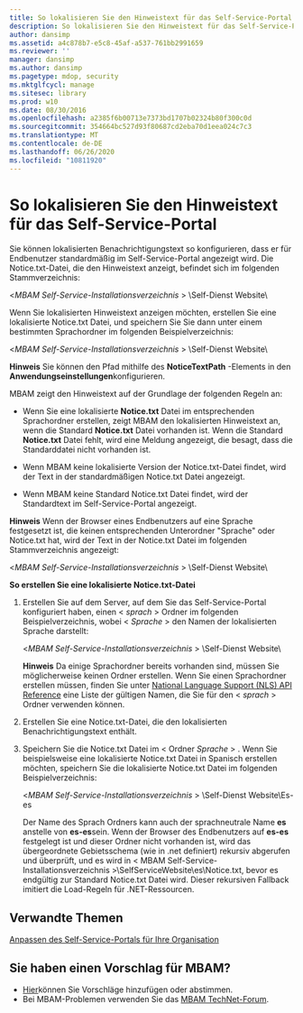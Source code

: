 ```yaml
---
title: So lokalisieren Sie den Hinweistext für das Self-Service-Portal
description: So lokalisieren Sie den Hinweistext für das Self-Service-Portal
author: dansimp
ms.assetid: a4c878b7-e5c8-45af-a537-761bb2991659
ms.reviewer: ''
manager: dansimp
ms.author: dansimp
ms.pagetype: mdop, security
ms.mktglfcycl: manage
ms.sitesec: library
ms.prod: w10
ms.date: 08/30/2016
ms.openlocfilehash: a2385f6b00713e7373bd1707b02324b80f300c0d
ms.sourcegitcommit: 354664bc527d93f80687cd2eba70d1eea024c7c3
ms.translationtype: MT
ms.contentlocale: de-DE
ms.lasthandoff: 06/26/2020
ms.locfileid: "10811920"
---
```

# So lokalisieren Sie den Hinweistext für das Self-Service-Portal


Sie können lokalisierten Benachrichtigungstext so konfigurieren, dass er für Endbenutzer standardmäßig im Self-Service-Portal angezeigt wird. Die Notice.txt-Datei, die den Hinweistext anzeigt, befindet sich im folgenden Stammverzeichnis:

&lt;*MBAM Self-Service-Installationsverzeichnis* &gt; \\Self-Dienst Website\\

Wenn Sie lokalisierten Hinweistext anzeigen möchten, erstellen Sie eine lokalisierte Notice.txt Datei, und speichern Sie Sie dann unter einem bestimmten Sprachordner im folgenden Beispielverzeichnis:

&lt;*MBAM Self-Service-Installationsverzeichnis* &gt; \\Self-Dienst Website\\

**Hinweis**  Sie können den Pfad mithilfe des **NoticeTextPath** -Elements in den **Anwendungseinstellungen**konfigurieren.

 

MBAM zeigt den Hinweistext auf der Grundlage der folgenden Regeln an:

-   Wenn Sie eine lokalisierte **Notice.txt** Datei im entsprechenden Sprachordner erstellen, zeigt MBAM den lokalisierten Hinweistext an, wenn die Standard **Notice.txt** Datei vorhanden ist. Wenn die Standard **Notice.txt** Datei fehlt, wird eine Meldung angezeigt, die besagt, dass die Standarddatei nicht vorhanden ist.

-   Wenn MBAM keine lokalisierte Version der Notice.txt-Datei findet, wird der Text in der standardmäßigen Notice.txt Datei angezeigt.

-   Wenn MBAM keine Standard Notice.txt Datei findet, wird der Standardtext im Self-Service-Portal angezeigt.

**Hinweis**  Wenn der Browser eines Endbenutzers auf eine Sprache festgesetzt ist, die keinen entsprechenden Unterordner "Sprache" oder Notice.txt hat, wird der Text in der Notice.txt Datei im folgenden Stammverzeichnis angezeigt:

&lt;*MBAM Self-Service-Installationsverzeichnis* &gt; \\Self-Dienst Website\\

 

**So erstellen Sie eine lokalisierte Notice.txt-Datei**

1.  Erstellen Sie auf dem Server, auf dem Sie das Self-Service-Portal konfiguriert haben, einen &lt; *sprach* &gt; Ordner im folgenden Beispielverzeichnis, wobei &lt; *Sprache* &gt; den Namen der lokalisierten Sprache darstellt:

    &lt;*MBAM Self-Service-Installationsverzeichnis* &gt; \\Self-Dienst Website\\

    **Hinweis**  Da einige Sprachordner bereits vorhanden sind, müssen Sie möglicherweise keinen Ordner erstellen. Wenn Sie einen Sprachordner erstellen müssen, finden Sie unter [National Language Support (NLS) API Reference](https://go.microsoft.com/fwlink/?LinkId=317947) eine Liste der gültigen Namen, die Sie für den &lt; *sprach* &gt; Ordner verwenden können.

     

2.  Erstellen Sie eine Notice.txt-Datei, die den lokalisierten Benachrichtigungstext enthält.

3.  Speichern Sie die Notice.txt Datei im &lt; Ordner *Sprache* &gt; . Wenn Sie beispielsweise eine lokalisierte Notice.txt Datei in Spanisch erstellen möchten, speichern Sie die lokalisierte Notice.txt Datei im folgenden Beispielverzeichnis:

    &lt;*MBAM Self-Service-Installationsverzeichnis* &gt; \\Self-Dienst Website\\Es-es

    Der Name des Sprach Ordners kann auch der sprachneutrale Name **es** anstelle von **es-es**sein. Wenn der Browser des Endbenutzers auf **es-es** festgelegt ist und dieser Ordner nicht vorhanden ist, wird das übergeordnete Gebietsschema (wie in .net definiert) rekursiv abgerufen und überprüft, und es wird in &lt; MBAM Self-Service-Installationsverzeichnis &gt;\\SelfServiceWebsite\\es\\Notice.txt, bevor es endgültig zur Standard Notice.txt Datei wird. Dieser rekursiven Fallback imitiert die Load-Regeln für .NET-Ressourcen.



## Verwandte Themen


[Anpassen des Self-Service-Portals für Ihre Organisation](customizing-the-self-service-portal-for-your-organization.md)

 

## Sie haben einen Vorschlag für MBAM?
- [Hier](http://mbam.uservoice.com/forums/268571-microsoft-bitlocker-administration-and-monitoring)können Sie Vorschläge hinzufügen oder abstimmen. 
- Bei MBAM-Problemen verwenden Sie das [MBAM TechNet-Forum](https://social.technet.microsoft.com/Forums/home?forum=mdopmbam). 






